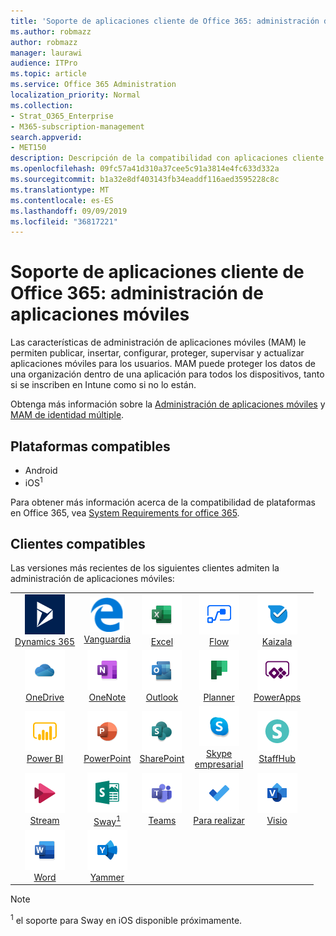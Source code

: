 ```yaml
---
title: 'Soporte de aplicaciones cliente de Office 365: administración de aplicaciones móviles'
ms.author: robmazz
author: robmazz
manager: laurawi
audience: ITPro
ms.topic: article
ms.service: Office 365 Administration
localization_priority: Normal
ms.collection:
- Strat_O365_Enterprise
- M365-subscription-management
search.appverid:
- MET150
description: Descripción de la compatibilidad con aplicaciones cliente de Office 365 para la administración de aplicaciones móviles
ms.openlocfilehash: 09fc57a41d310a37cee5c91a3814e4fc633d332a
ms.sourcegitcommit: b1a32e8df403143fb34eaddf116aed3595228c8c
ms.translationtype: MT
ms.contentlocale: es-ES
ms.lasthandoff: 09/09/2019
ms.locfileid: "36817221"
---
```

# <a name="office-365-client-app-support--mobile-application-management"></a>Soporte de aplicaciones cliente de Office 365: administración de aplicaciones móviles

Las características de administración de aplicaciones móviles (MAM) le permiten publicar, insertar, configurar, proteger, supervisar y actualizar aplicaciones móviles para los usuarios. MAM puede proteger los datos de una organización dentro de una aplicación para todos los dispositivos, tanto si se inscriben en Intune como si no lo están.

Obtenga más información sobre la [Administración de aplicaciones móviles](https://docs.microsoft.com/intune/mam-faq) y [MAM de identidad múltiple](https://docs.microsoft.com/intune/app-protection-policy).

## <a name="supported-platforms"></a>Plataformas compatibles

 - Android
 - iOS<sup>1</sup>

Para obtener más información acerca de la compatibilidad de plataformas en Office 365, vea [System Requirements for office 365](https://products.office.com/office-system-requirements).

## <a name="supported-clients"></a>Clientes compatibles

Las versiones más recientes de los siguientes clientes admiten la administración de aplicaciones móviles:

| | | | | | |
|:---:|:---:|:---:|:---:|:---:|:---:|
| ![Icono de Dynamics 365](media/o365-dynamics365-64x64.png) <br> [Dynamics 365](https://dynamics.microsoft.com) | ![Icono de borde](media/o365-edge-64x64.png) <br> [Vanguardia](https://www.microsoft.com/windows/microsoft-edge) | ![Icono de Excel](media/o365-excel-64x64.png) <br> [Excel](https://products.office.com/excel) | ![Icono de flujo](media/o365-flow-64x64.png) <br> [Flow](https://flow.microsoft.com) | ![Icono de Kaizala](media/o365-kaizala-64x64.png) <br> [Kaizala](https://products.office.com/en/business/microsoft-kaizala) 
| ![Icono de OneDrive para la empresa](media/o365-OneDrive-64x64.png) <br> [OneDrive](https://products.office.com/onedrive-for-business/online-cloud-storage) | ![Icono de OneNote](media/o365-OneNote-64x64.png) <br> [OneNote](https://products.office.com/onenote) | ![Icono de Outlook](media/o365-outlook-64x64.png) <br> [Outlook](https://products.office.com/outlook) | ![Icono de Planner](media/o365-planner-64x64.png) <br> [Planner](https://products.office.com/business/task-management-software) | ![Icono de PowerApps](media/o365-powerapps-64x64.png) <br> [PowerApps](https://powerapps.microsoft.com) 
| ![Icono de PowerBI](media/o365-powerbi-64x64.png) <br> [Power BI](https://powerbi.microsoft.com) | ![Icono de PowerPoint](media/o365-powerpoint-64x64.png) <br> [PowerPoint](https://products.office.com/powerpoint) | ![Icono de SharePoint](media/o365-sharepoint-64x64.png) <br> [SharePoint](https://products.office.com/sharepoint) | ![Icono de Skype empresarial](media/o365-skypeforbusiness-64x64.png) <br> [Skype <br> empresarial](https://www.skype.com/business/) | ![Icono de StaffHub](media/o365-staffhub-64x64.png) <br> [StaffHub](https://products.office.com/microsoft-staffhub/staff-scheduling-software) 
| ![Icono de secuencia](media/o365-stream-64x64.png) <br> [Stream](https://stream.microsoft.com) | ![Icono de Sway](media/o365-sway-64x64.png) <br> [Sway<sup>1</sup>](https://sway.com) | ![Icono de Teams](media/o365-teams-64x64.png) <br> [Teams](https://products.office.com/microsoft-teams/group-chat-software) | ![Icono de tareas pendientes](media/o365-todo-64x64.png) <br> [Para realizar](https://todo.microsoft.com) | ![Icono de Visio](media/o365-visio-64x64.png) <br> [Visio](https://products.office.com/visio/flowchart-software) 
| ![Icono de Word](media/o365-word-64x64.png) <br> [Word](https://products.office.com/word) | ![Icono de Yammer](media/o365-yammer-64x64.png) <br> [Yammer](https://products.office.com/yammer/yammer-overview)

> [!NOTE]
> <sup>1</sup> el soporte para Sway en iOS disponible próximamente.